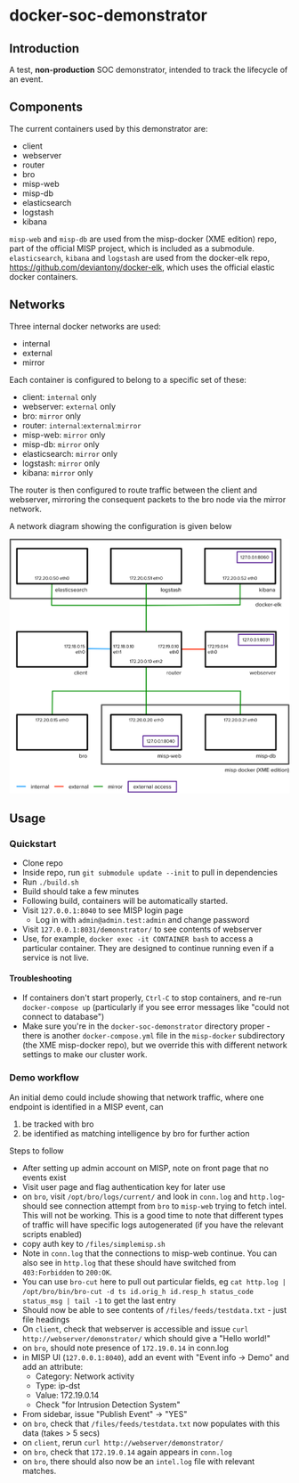 # docker-soc-demonstrator

## Introduction

A test, **non-production** SOC demonstrator, intended to track the lifecycle of an event. 

## Components

The current containers used by this demonstrator are:

- client
- webserver
- router
- bro
- misp-web
- misp-db
- elasticsearch
- logstash
- kibana

`misp-web` and `misp-db` are used from the misp-docker (XME edition) repo, part of the official MISP project, which is included as a submodule.
`elasticsearch`, `kibana` and `logstash` are used from the docker-elk repo, https://github.com/deviantony/docker-elk, which uses the official elastic docker containers. 

## Networks

Three internal docker networks are used:

- internal
- external
- mirror

Each container is configured to belong to a specific set of these: 

- client: `internal` only
- webserver: `external` only
- bro: `mirror` only
- router: `internal`:`external`:`mirror`
- misp-web: `mirror` only
- misp-db: `mirror` only
- elasticsearch: `mirror` only
- logstash: `mirror` only
- kibana: `mirror` only

The router is then configured to route traffic between the client and webserver, mirroring the consequent packets to the bro node via the mirror network.

A network diagram showing the configuration is given below

![](demonstrator-network-diagram.png)
## Usage

### Quickstart

- Clone repo
- Inside repo, run `git submodule update --init` to pull in dependencies
- Run `./build.sh`
- Build should take a few minutes
- Following build, containers will be automatically started.
- Visit `127.0.0.1:8040` to see MISP login page
  - Log in with `admin@admin.test:admin` and change password
- Visit `127.0.0.1:8031/demonstrator/` to see contents of webserver
- Use, for example, `docker exec -it CONTAINER bash` to access a particular container. They are designed to continue running even if a service is not live.

#### Troubleshooting

- If containers don't start properly, `Ctrl-C` to stop containers, and re-run `docker-compose up` (particularly if you see error messages like "could not connect to database")
- Make sure you're in the `docker-soc-demonstrator` directory proper - there is another `docker-compose.yml` file in the `misp-docker` subdirectory (the XME misp-docker repo), but we override this with different network settings to make our cluster work.

### Demo workflow

An initial demo could include showing that network traffic, where one endpoint is identified in a MISP event, can 

1. be tracked with bro
2. be identified as matching intelligence by bro for further action

Steps to follow

- After setting up admin account on MISP, note on front page that no events exist
- Visit user page and flag authentication key for later use
- on `bro`, visit `/opt/bro/logs/current/` and look in `conn.log` and `http.log`- should see connection attempt from `bro` to `misp-web` trying to fetch intel. This will not be working. This is a good time to note that different types of traffic will have specific logs autogenerated (if you have the relevant scripts enabled)
- copy auth key to `/files/simplemisp.sh`
- Note in `conn.log` that the connections to misp-web continue. You can also see in `http.log` that these should have switched from `403:Forbidden` to `200:OK`. 
- You can use `bro-cut` here to pull out particular fields, eg `cat http.log | /opt/bro/bin/bro-cut -d ts id.orig_h id.resp_h status_code status_msg | tail -1` to get the last entry
- Should now be able to see contents of `/files/feeds/testdata.txt` - just file headings
- On `client`, check that webserver is accessible and issue `curl http://webserver/demonstrator/` which should give a "Hello world!"
- on `bro`, should note presence of `172.19.0.14` in conn.log
- in MISP UI (`127.0.0.1:8040`), add an event with "Event info -> Demo"  and add an attribute:
  - Category: Network activity
  - Type: ip-dst
  - Value: 172.19.0.14
  - Check "for Intrusion Detection System"
- From sidebar, issue "Publish Event" -> "YES"
- on `bro`, check that `/files/feeds/testdata.txt` now populates with this data (takes > 5 secs)
- on `client`, rerun `curl http://webserver/demonstrator/`
- on `bro`, check that `172.19.0.14` again appears in `conn.log`
- on `bro`, there should also now be an `intel.log` file with relevant matches.
